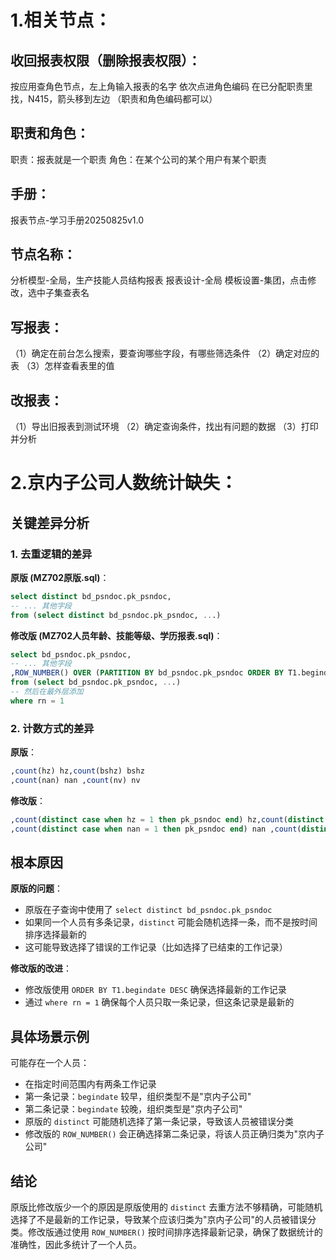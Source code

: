# 1.相关节点：
## 收回报表权限（删除报表权限）：
按应用查角色节点，左上角输入报表的名字
依次点进角色编码
在已分配职责里找，N415，箭头移到左边
（职责和角色编码都可以）

## 职责和角色：
职责：报表就是一个职责
角色：在某个公司的某个用户有某个职责

## 手册：
报表节点-学习手册20250825v1.0

## 节点名称：
分析模型-全局，生产技能人员结构报表
报表设计-全局
模板设置-集团，点击修改，选中子集查表名

## 写报表：
（1）确定在前台怎么搜索，要查询哪些字段，有哪些筛选条件
（2）确定对应的表
（3）怎样查看表里的值

## 改报表：
（1）导出旧报表到测试环境
（2）确定查询条件，找出有问题的数据
（3）打印并分析

# 2.京内子公司人数统计缺失：

## 关键差异分析

### 1. 去重逻辑的差异

**原版 (MZ702原版.sql)**：
```sql
select distinct bd_psndoc.pk_psndoc,
-- ... 其他字段
from (select distinct bd_psndoc.pk_psndoc, ...)
```

**修改版 (MZ702人员年龄、技能等级、学历报表.sql)**：
```sql
select bd_psndoc.pk_psndoc,
-- ... 其他字段
,ROW_NUMBER() OVER (PARTITION BY bd_psndoc.pk_psndoc ORDER BY T1.begindate DESC) as rn
from (select bd_psndoc.pk_psndoc, ...)
-- 然后在最外层添加
where rn = 1
```

### 2. 计数方式的差异

**原版**：
```sql
,count(hz) hz,count(bshz) bshz
,count(nan) nan ,count(nv) nv
```

**修改版**：
```sql
,count(distinct case when hz = 1 then pk_psndoc end) hz,count(distinct case when bshz = 1 then pk_psndoc end) bshz
,count(distinct case when nan = 1 then pk_psndoc end) nan ,count(distinct case when nv = 1 then pk_psndoc end) nv
```

## 根本原因

**原版的问题**：
- 原版在子查询中使用了 `select distinct bd_psndoc.pk_psndoc`
- 如果同一个人员有多条记录，`distinct` 可能会随机选择一条，而不是按时间排序选择最新的
- 这可能导致选择了错误的工作记录（比如选择了已结束的工作记录）

**修改版的改进**：
- 修改版使用 `ORDER BY T1.begindate DESC` 确保选择最新的工作记录
- 通过 `where rn = 1` 确保每个人员只取一条记录，但这条记录是最新的

## 具体场景示例

可能存在一个人员：
- 在指定时间范围内有两条工作记录
- 第一条记录：`begindate` 较早，组织类型不是"京内子公司"
- 第二条记录：`begindate` 较晚，组织类型是"京内子公司"
- 原版的 `distinct` 可能随机选择了第一条记录，导致该人员被错误分类
- 修改版的 `ROW_NUMBER()` 会正确选择第二条记录，将该人员正确归类为"京内子公司"

## 结论

原版比修改版少一个的原因是原版使用的 `distinct` 去重方法不够精确，可能随机选择了不是最新的工作记录，导致某个应该归类为"京内子公司"的人员被错误分类。修改版通过使用 `ROW_NUMBER()` 按时间排序选择最新记录，确保了数据统计的准确性，因此多统计了一个人员。